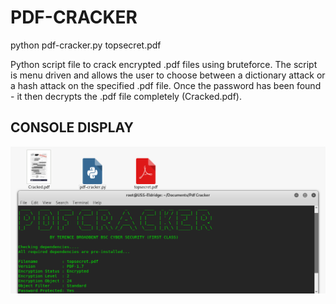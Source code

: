 # PDF-CRACKER

python pdf-cracker.py topsecret.pdf

Python script file to crack encrypted .pdf files using bruteforce. The script is menu driven and allows the user to choose between a dictionary attack or a hash attack on the specified .pdf file. Once the password has been found - it then decrypts the .pdf file completely (Cracked.pdf).

## CONSOLE DISPLAY
![Screenshot](picture0.png)


